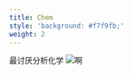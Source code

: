 ```yaml
---
title: Chem
style: 'background: #f7f9fb;'
weight: 2
---
```


最讨厌分析化学
![啊](https://tva1.sinaimg.cn/large/008i3skNgy1gweimkgem3j30yb0u0n01.jpg)
